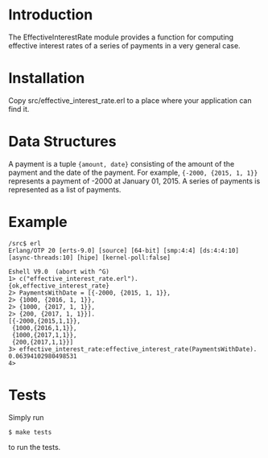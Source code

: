 # Introduction

The EffectiveInterestRate module provides a function for computing
effective interest rates of a series of payments in a very general
case.

# Installation

Copy src/effective_interest_rate.erl to a place where your application
can find it.

# Data Structures

A payment is a tuple `{amount, date}` consisting of the amount of the
payment and the date of the payment. For example,
`{-2000, {2015, 1, 1}}` represents a payment of -2000 at January 01,
2015. A series of payments is represented as a list of payments.

# Example


```
/src$ erl
Erlang/OTP 20 [erts-9.0] [source] [64-bit] [smp:4:4] [ds:4:4:10] [async-threads:10] [hipe] [kernel-poll:false]

Eshell V9.0  (abort with ^G)
1> c("effective_interest_rate.erl").
{ok,effective_interest_rate}
2> PaymentsWithDate = [{-2000, {2015, 1, 1}},
2> {1000, {2016, 1, 1}},
2> {1000, {2017, 1, 1}},
2> {200, {2017, 1, 1}}].
[{-2000,{2015,1,1}},
 {1000,{2016,1,1}},
 {1000,{2017,1,1}},
 {200,{2017,1,1}}]
3> effective_interest_rate:effective_interest_rate(PaymentsWithDate).
0.06394102980498531
4>

```

# Tests

Simply run

    $ make tests


to run the tests.